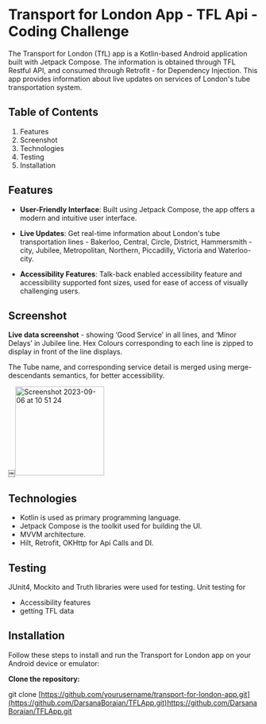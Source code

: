 # Transport for London App - TFL Api - Coding Challenge

The Transport for London (TfL) app is a Kotlin-based Android application built with Jetpack Compose. The information is obtained through TFL Restful API, and consumed through Retrofit - for Dependency Injection. This app provides information about live updates on services of London's tube transportation system.

## Table of Contents

1. Features
2. Screenshot
3. Technologies
4. Testing
5. Installation

## Features

- **User-Friendly Interface**: Built using Jetpack Compose, the app offers a modern and intuitive user interface.

- **Live Updates**: Get real-time information about London's tube transportation lines - Bakerloo, Central, Circle, District, Hammersmith - city, Jubilee, Metropolitan, Northern, Piccadilly, Victoria and Waterloo-city.

- **Accessibility Features**: Talk-back enabled accessibility feature and  accessibility supported font sizes, used for ease of access of visually challenging users.


## Screenshot

**Live data screenshot** - showing ‘Good Service’ in all lines, and ‘Minor Delays’ in Jubilee line. Hex Colours corresponding to each line is zipped to display in front of the line displays. 

The Tube name, and corresponding service detail is merged using merge-descendants semantics, for better accessibility.

￼<img width="179" alt="Screenshot 2023-09-06 at 10 51 24" src="https://github.com/DarsanaBoraian/TFLApp/assets/129121551/af43fb3f-bae0-416d-a3b4-865d82086d34">

## Technologies

* Kotlin is used as primary programming language.
* Jetpack Compose is the toolkit used for building the UI.
* MVVM architecture.
* Hilt, Retrofit, OKHttp for Api Calls and DI.

## Testing

JUnit4, Mockito and Truth libraries were used for testing.
Unit testing for 
+ Accessibility features
+ getting TFL data

## Installation

Follow these steps to install and run the Transport for London app on your Android device or emulator:

**Clone the repository:**

   git clone [https://github.com/yourusername/transport-for-london-app.git](https://github.com/DarsanaBoraian/TFLApp.git)https://github.com/DarsanaBoraian/TFLApp.git
